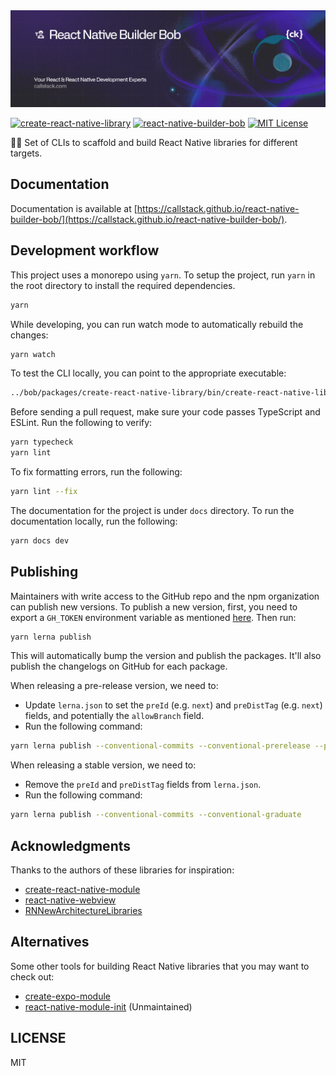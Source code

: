 <a href="https://www.callstack.com/open-source?utm_campaign=generic&utm_source=github&utm_medium=referral&utm_content=react-native-builder-bob" align="center">
  <picture>
    <img alt="React Native Builder Bob" src="docs/assets/banner.png">
  </picture>
</a>

[![create-react-native-library][create-react-native-library-version-badge]][create-react-native-library]
[![react-native-builder-bob][react-native-builder-bob-version-badge]][react-native-builder-bob]
[![MIT License][license-badge]][license]

👷‍♂️ Set of CLIs to scaffold and build React Native libraries for different targets.

## Documentation

Documentation is available at [https://callstack.github.io/react-native-builder-bob/](https://callstack.github.io/react-native-builder-bob/).

## Development workflow

This project uses a monorepo using `yarn`. To setup the project, run `yarn` in the root directory to install the required dependencies.

```sh
yarn
```

While developing, you can run watch mode to automatically rebuild the changes:

```sh
yarn watch
```

To test the CLI locally, you can point to the appropriate executable:

```sh
../bob/packages/create-react-native-library/bin/create-react-native-library
```

Before sending a pull request, make sure your code passes TypeScript and ESLint. Run the following to verify:

```sh
yarn typecheck
yarn lint
```

To fix formatting errors, run the following:

```sh
yarn lint --fix
```

The documentation for the project is under `docs` directory. To run the documentation locally, run the following:

```sh
yarn docs dev
```

## Publishing

Maintainers with write access to the GitHub repo and the npm organization can publish new versions. To publish a new version, first, you need to export a `GH_TOKEN` environment variable as mentioned [here](https://github.com/lerna-lite/lerna-lite/blob/main/packages/version/README.md#remote-client-auth-tokens). Then run:

```sh
yarn lerna publish
```

This will automatically bump the version and publish the packages. It'll also publish the changelogs on GitHub for each package.

When releasing a pre-release version, we need to:

- Update `lerna.json` to set the `preId` (e.g. `next`) and `preDistTag` (e.g. `next`) fields, and potentially the `allowBranch` field.
- Run the following command:

```sh
yarn lerna publish --conventional-commits --conventional-prerelease --preid next
```

When releasing a stable version, we need to:

- Remove the `preId` and `preDistTag` fields from `lerna.json`.
- Run the following command:

```sh
yarn lerna publish --conventional-commits --conventional-graduate
```

## Acknowledgments

Thanks to the authors of these libraries for inspiration:

- [create-react-native-module](https://github.com/brodybits/create-react-native-module)
- [react-native-webview](https://github.com/react-native-community/react-native-webview)
- [RNNewArchitectureLibraries](https://github.com/react-native-community/RNNewArchitectureLibraries)

## Alternatives

Some other tools for building React Native libraries that you may want to check out:

- [create-expo-module](https://docs.expo.dev/modules/get-started/)
- [react-native-module-init](https://github.com/brodybits/react-native-module-init) (Unmaintained)

## LICENSE

MIT

<!-- badges -->

[create-react-native-library-version-badge]: https://img.shields.io/npm/v/create-react-native-library?label=create-react-native-library&style=flat-square
[react-native-builder-bob-version-badge]: https://img.shields.io/npm/v/react-native-builder-bob?label=react-native-builder-bob&style=flat-square
[create-react-native-library]: https://www.npmjs.com/package/create-react-native-library
[react-native-builder-bob]: https://www.npmjs.com/package/react-native-builder-bob
[license-badge]: https://img.shields.io/npm/l/react-native-builder-bob.svg?style=flat-square
[license]: https://opensource.org/licenses/MIT
